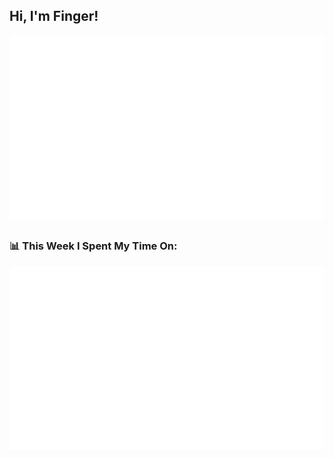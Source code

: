 <h2> Hi, I'm Finger!</h2>

<img align="right" src="https://raw.githubusercontent.com/spianmo/github-stats/master/generated/overview.svg#gh-light-mode-only">

<!-- <img align="right" height="160em" src="https://github-readme-stats-eight-theta.vercel.app/api/top-langs/?username=spianmo&layout=compact&langs_count=8&theme=algolia"/>	 -->
	
```go
package main

type Me struct {
	Name   string
	Job    string
	Code   string
	Skills string
}

func main() {
	me := &Me{
		Name:   "Finger",
		Job:    "Client-side Engineer",
		Code:   "Java, Kotlin, C#, Rust and C++ and Others",
		Skills: "Android, Security, Cross-platform client, NLP, CV, ASR ^o^",
	}
	_ = me
}
```


<h3>📊 This Week I Spent My Time On:</h3>
<img align='right' src="https://raw.githubusercontent.com/spianmo/github-stats/master/generated/languages.svg#gh-light-mode-only">

<!--START_SECTION:waka-->

```txt
Kotlin                         11 hrs 44 mins  █████████████▒░░░░░░░░░░░   53.96 %
XML                            5 hrs 58 mins   ███████░░░░░░░░░░░░░░░░░░   27.42 %
Java                           2 hrs 23 mins   ██▓░░░░░░░░░░░░░░░░░░░░░░   10.96 %
Python                         32 mins         ▓░░░░░░░░░░░░░░░░░░░░░░░░   02.47 %
Groovy                         24 mins         ▒░░░░░░░░░░░░░░░░░░░░░░░░   01.87 %
```

<!--END_SECTION:waka-->
